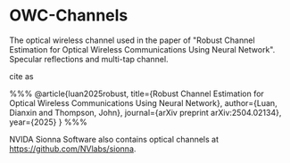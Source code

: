 # OWC-Channels
The optical wireless channel used in the paper of "Robust Channel Estimation for Optical Wireless Communications Using Neural Network". Specular reflections and multi-tap channel. 

cite as 

%%%
@article{luan2025robust,
  title={Robust Channel Estimation for Optical Wireless Communications Using Neural Network},
  author={Luan, Dianxin and Thompson, John},
  journal={arXiv preprint arXiv:2504.02134},
  year={2025}
}
%%%

NVIDA Sionna Software also contains optical channels at https://github.com/NVlabs/sionna. 
